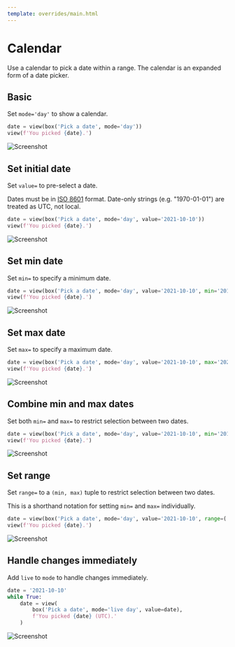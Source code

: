 ```yaml
---
template: overrides/main.html
---
```

# Calendar

Use a calendar to pick a date within a range. The calendar is an expanded form of a date picker.

## Basic

Set `mode='day'` to show a calendar.


```py
date = view(box('Pick a date', mode='day'))
view(f'You picked {date}.')
```


![Screenshot](assets/screenshots/day_basic.png)


## Set initial date

Set `value=` to pre-select a date.

Dates must be in [ISO 8601](https://en.wikipedia.org/wiki/ISO_8601) format.
Date-only strings (e.g. "1970-01-01") are treated as UTC, not local.


```py
date = view(box('Pick a date', mode='day', value='2021-10-10'))
view(f'You picked {date}.')
```


![Screenshot](assets/screenshots/day_value.png)


## Set min date

Set `min=` to specify a minimum date.


```py
date = view(box('Pick a date', mode='day', value='2021-10-10', min='2019-01-01'))
view(f'You picked {date}.')
```


![Screenshot](assets/screenshots/day_min.png)


## Set max date

Set `max=` to specify a maximum date.


```py
date = view(box('Pick a date', mode='day', value='2021-10-10', max='2022-12-31'))
view(f'You picked {date}.')
```


![Screenshot](assets/screenshots/day_max.png)


## Combine min and max dates

Set both `min=` and `max=` to restrict selection between two dates.


```py
date = view(box('Pick a date', mode='day', value='2021-10-10', min='2019-01-01', max='2022-12-31'))
view(f'You picked {date}.')
```


![Screenshot](assets/screenshots/day_min_max.png)


## Set range

Set `range=` to a `(min, max)` tuple to restrict selection between two dates.

This is a shorthand notation for setting `min=` and `max=` individually.


```py
date = view(box('Pick a date', mode='day', value='2021-10-10', range=('2019-01-01', '2022-12-31')))
view(f'You picked {date}.')
```


![Screenshot](assets/screenshots/day_range.png)


## Handle changes immediately

Add `live` to `mode` to handle changes immediately.


```py
date = '2021-10-10'
while True:
    date = view(
        box('Pick a date', mode='live day', value=date),
        f'You picked {date} (UTC).'
    )
```


![Screenshot](assets/screenshots/day_live.png)
